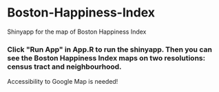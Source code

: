 # Boston-Happiness-Index
Shinyapp for the map of Boston Happiness Index  
### Click "Run App" in App.R to run the shinyapp. Then you can see the Boston Happiness Index maps on two resolutions: census tract and neighbourhood.  
Accessibility to Google Map is needed!
